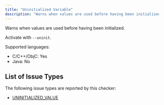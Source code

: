 ```yaml
---
title: "Uninitialized Variable"
description: "Warns when values are used before having been initialized."
---
```


Warns when values are used before having been initialized.

Activate with `--uninit`.

Supported languages:
- C/C++/ObjC: Yes
- Java: No



## List of Issue Types

The following issue types are reported by this checker:
- [UNINITIALIZED_VALUE](all-issue-types#uninitialized_value)
